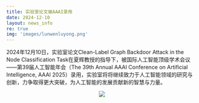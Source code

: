 ```yaml
---
title: 实验室论文被AAAI录用
date: 2024-12-10
layout: news_info
re: true
img: 'images/lunwenluyong.png'
---
```

2024年12月10日，实验室论文Clean-Label Graph Backdoor Attack in the Node Classification Task在夏辉教授的指导下，被国际人工智能顶级学术会议——第39届人工智能年会（The 39th Annual AAAI Conference on Artificial Intelligence, AAAI 2025）录用，实验室将将继续致力于人工智能领域的研究与创新，力争取得更大突破，为人工智能的发展贡献新的智慧与力量。

<div style="text-align: center;" width="800" height="1200">
    <img src="{{ '/images/lunwenluyong.png' | relative_src }} " style="margin: auto;"/>
</div>